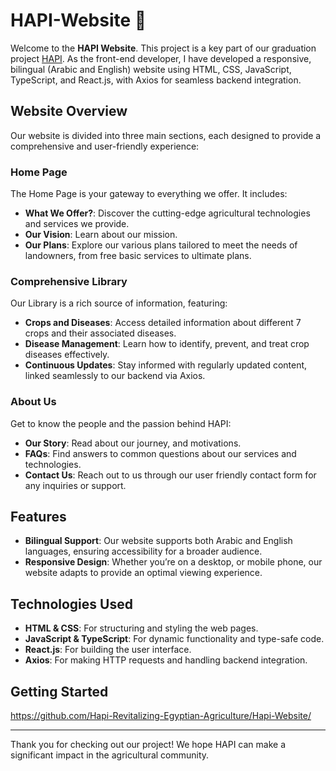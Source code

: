 
#  HAPI-Website 🌱

Welcome to the **HAPI Website**. This project is a key part of our graduation project [HAPI](https://github.com/your-organization). As the front-end developer, I have developed a responsive, bilingual (Arabic and English) website using HTML, CSS, JavaScript, TypeScript, and React.js, with Axios for seamless backend integration. 

##  Website Overview

Our website is divided into three main sections, each designed to provide a comprehensive and user-friendly experience:

###  Home Page

The Home Page is your gateway to everything we offer. It includes:
- **What We Offer?**: Discover the cutting-edge agricultural technologies and services we provide.
- **Our Vision**: Learn about our mission.
- **Our Plans**: Explore our various plans tailored to meet the needs of landowners, from free basic services to ultimate plans.

###  Comprehensive Library

Our Library is a rich source of information, featuring:
- **Crops and Diseases**: Access detailed information about different 7 crops and their associated diseases.
- **Disease Management**: Learn how to identify, prevent, and treat crop diseases effectively.
- **Continuous Updates**: Stay informed with regularly updated content, linked seamlessly to our backend via Axios.

###  About Us

Get to know the people and the passion behind HAPI:
- **Our Story**: Read about our journey, and motivations.
- **FAQs**: Find answers to common questions about our services and technologies.
- **Contact Us**: Reach out to us through our user friendly contact form for any inquiries or support.

##  Features

- **Bilingual Support**: Our website supports both Arabic and English languages, ensuring accessibility for a broader audience.
- **Responsive Design**: Whether you’re on a desktop, or mobile phone, our website adapts to provide an optimal viewing experience.

##  Technologies Used

- **HTML & CSS**: For structuring and styling the web pages.
- **JavaScript & TypeScript**: For dynamic functionality and type-safe code.
- **React.js**: For building the user interface.
- **Axios**: For making HTTP requests and handling backend integration.

##  Getting Started

https://github.com/Hapi-Revitalizing-Egyptian-Agriculture/Hapi-Website/

---

Thank you for checking out our project! We hope HAPI can make a significant impact in the agricultural community.
